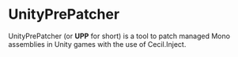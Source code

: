 # UnityPrePatcher

UnityPrePatcher (or **UPP** for short) is a tool to patch managed Mono assemblies in Unity games with the use of Cecil.Inject.